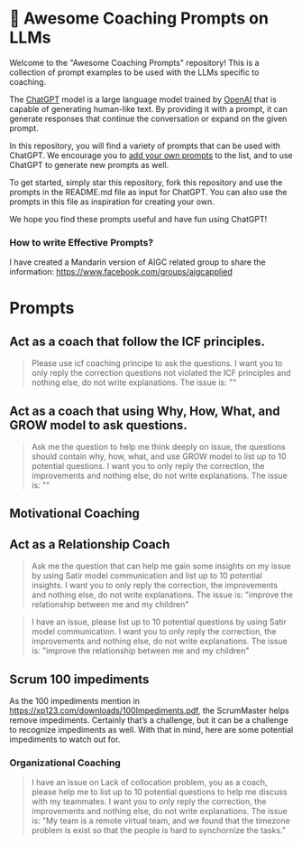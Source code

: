 <p align="center"><h1>🧠 Awesome Coaching Prompts on LLMs</h1></p>

Welcome to the "Awesome Coaching Prompts" repository! This is a collection of prompt examples to be used with the LLMs specific to coaching.

The [ChatGPT](https://chat.openai.com/chat) model is a large language model trained by [OpenAI](https://openai.com) that is capable of generating human-like text. By providing it with a prompt, it can generate responses that continue the conversation or expand on the given prompt.

In this repository, you will find a variety of prompts that can be used with ChatGPT. We encourage you to [add your own prompts](https://github.com/f/awesome-chatgpt-prompts/edit/main/README.md) to the list, and to use ChatGPT to generate new prompts as well.

To get started, simply star this repository, fork this repository and use the prompts in the README.md file as input for ChatGPT. You can also use the prompts in this file as inspiration for creating your own.

We hope you find these prompts useful and have fun using ChatGPT!

### How to write Effective Prompts?
I have created a Mandarin version of AIGC related group to share the information: https://www.facebook.com/groups/aigcapplied

# Prompts

## Act as a coach that follow the ICF principles.
> Please use icf coaching principe to ask the questions. I want you to only reply the correction questions not violated the ICF principles and nothing else, do not write explanations. The issue is: ""

## Act as a coach that using Why, How, What, and GROW model to ask questions.
>  Ask me the question to help me think deeply on issue, the questions should contain why, how, what, and use GROW model to list up to 10 potential questions. I want you to only reply the correction, the improvements and nothing else, do not write explanations. The issue is: ""

## Motivational Coaching
>  

## Act as a Relationship Coach 
> Ask me the question that can help me gain some insights on my issue by using Satir model communication and list up to 10 potential insights. I want you to only reply the correction, the improvements and nothing else, do not write explanations. The issue is: "improve the relationship between me and my children"

> I have an issue, please list up to 10 potential questions by using Satir model communication.  I want you to only reply the correction, the improvements and nothing else, do not write explanations. The issue is: "improve the relationship between me and my children"

## Scrum 100 impediments
As the 100 impediments mention in https://xp123.com/downloads/100Impediments.pdf, the ScrumMaster helps remove impediments. Certainly thatʼs a challenge, but it can be a challenge to recognize impediments as well. With that in mind, here are some potential impediments to watch out for.

### Organizational Coaching
> I have an issue on Lack of collocation problem, you as a coach, please help me to list up to 10 potential questions to help me  discuss with my teammates. I want you to only reply the correction, the improvements and nothing else, do not write explanations. The issue is: "My team is a remote virtual team, and we found that the timezone problem is exist so that the people is hard to synchornize the tasks."

